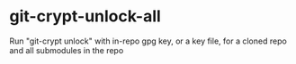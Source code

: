 # git-crypt-unlock-all
Run "git-crypt unlock" with in-repo gpg key, or a key file,  for a cloned repo and all submodules in the repo
